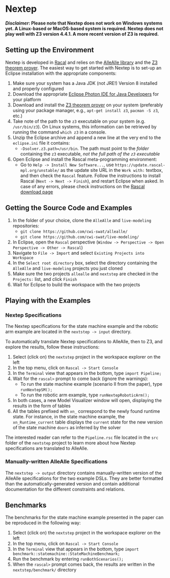 # Nextep

**_Disclaimer_: Please note that Nextep does not work on Windows systems yet. A Linux-based or MacOS-based system is required. Nextep does not play well with Z3 version 4.4.1. A more recent version of Z3 is required.**

## Setting up the Environment

Nextep is developed in [Racal](https://www.rascal-mpl.org/) and relies on the [AlleAlle library](https://github.com/cwi-swat/allealle) and the [Z3 theorem prover](https://github.com/Z3Prover/z3). The easiest way to get started with Nextep is to set-up an Eclipse installation with the appropriate components:

1. Make sure your system has a Java JDK (not JRE!) Version 8 installed and properly configured
2. Download the appropriate [Eclipse Photon IDE for Java Developers](https://www.eclipse.org/downloads/packages/release/photon/r/eclipse-ide-java-developers) for your platform
3. Download and install the [Z3 theorem prover](https://github.com/Z3Prover/z3) on your system (preferably using your package manager, e.g., `apt-get install z3`, `pacman -S z3`, etc.)
4. Take note of the path to the `z3` executable on your system (e.g. `/usr/bin/z3`). On Linux systems, this information can be retrieved by running the command `which z3` in a console.
4. Unzip the Eclipse archive and append a new line at the very end to the `eclipse.ini` file it contains:
    * `-Dsolver.z3.path=/usr/bin`. The path must point to the *folder* containing the `z3` executable, *not the full path of the `z3` executable*
5. Open Eclipse and install the Rascal meta-programming environment:
    * Go to `Help -> Install New Software...`, use `https://update.rascal-mpl.org/unstable/` as the update site URL in the `Work with:` textbox, and then check the `Rascal` feature. Follow the instructions to install Rascal (`Next -> Next -> Finish`), and restart Eclipse when asked. In case of any errors, please check instructions on the [Rascal download page](https://www.rascal-mpl.org/start/)

## Getting the Source Code and Examples

1. In the folder of your choice, clone the `AlleAlle` and `live-modeling` repositories:
     * `git clone https://github.com/cwi-swat/allealle/`
     * `git clone https://github.com/cwi-swat/live-modeling/`
2. In Eclipse, open the `Rascal` perspective (`Window -> Perspective -> Open Perspective -> Other -> Rascal`)
3. Navigate to `File -> Import` and select `Existing Projects into Workspace`
4. In the `Select root directory` box, select the directory containing the `AlleAlle` and `live-modeling` projects you just cloned
5. Make sure the two projects `allealle` and `nextstep` are checked in the `Projects:` list, and click `Finish`
6. Wait for Eclipse to build the workspace with the two projects

## Playing with the Examples

### Nextep Specifications

The Nextep specifications for the state machine example and the robotic arm example are located in the `nextstep -> input` directory.

To automatically translate Nextep specifications to AlleAlle, then to Z3, and explore the results, follow these instructions:

1. Select (click on) the `nextstep` project in the workspace explorer on the left
2. In the top menu, click on `Rascal -> Start Console`
3. In the `Terminal` view that appears in the bottom, type `import Pipeline;`
4. Wait for the `rascal>` prompt to come back (ignore the warnings):
     * To run the state machine example (scenario II from the paper), type `runNextepSM();`
     * To run the robotic arm example, type `runNextepRoboticArm();` 
5. In both cases, a new Model Visualizer window will open, displaying the results in the form of tables
6. All the tables prefixed with `xn_` correspond to the newly found runtime state. For instance, in the state machine example, the `xn_Runtime_current` table displays the `current` state for the new version of the state machine `doors` as inferred by the solver

The interested reader can refer to the `Pipeline.rsc` file located in the `src` folder of the `nextstep` project to learn more about how Nextep specifications are translated to AlleAlle.

### Manually-written AlleAlle Specifications

The `nextstep -> output` directory contains manually-written version of the AlleAlle specifications for the two example DSLs. They are better formatted than the automatically-generated version and contain additional documentation for the different constraints and relations.

## Benchmarks

The benchmarks for the state machine example presented in the paper can be reproduced in the following way:

1. Select (click on) the `nextstep` project in the workspace explorer on the left
2. In the top menu, click on `Rascal -> Start Console`
3. In the `Terminal` view that appears in the bottom, type `import benchmark::statemachine::StateMachineBenchmark;`
4. Run the benchmark by entering `runBothScenarios();`
5. When the `rascal>` prompt comes back, the results are written in the `nextstep/benchmark/` directory
